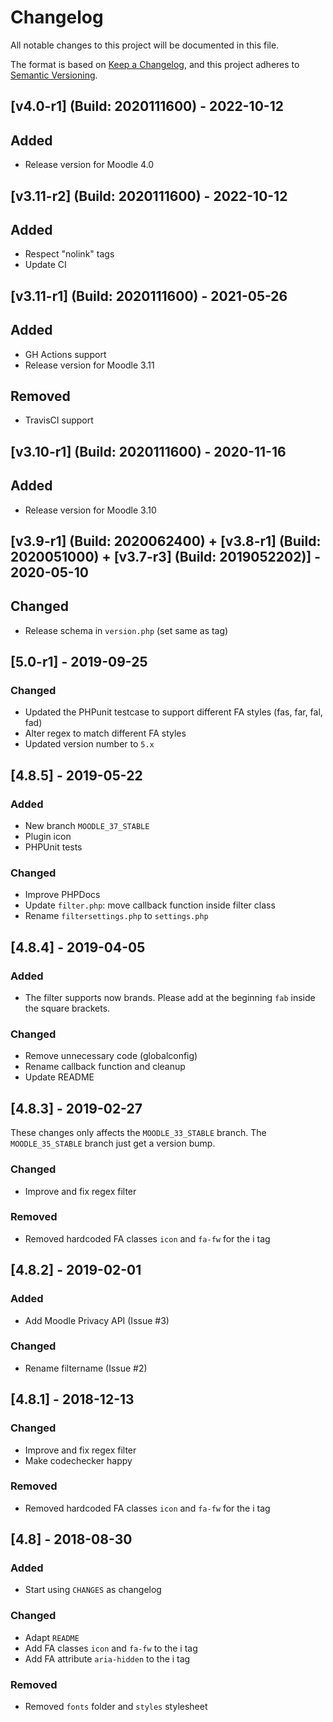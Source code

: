 # Changelog

All notable changes to this project will be documented in this file.

The format is based on [Keep a Changelog](https://keepachangelog.com/en/1.0.0/), and this project adheres to [Semantic Versioning](https://semver.org/spec/v2.0.0.html).

## [v4.0-r1] (Build: 2020111600) - 2022-10-12

## Added

- Release version for Moodle 4.0

## [v3.11-r2] (Build: 2020111600) - 2022-10-12

## Added

- Respect "nolink" tags
- Update CI

## [v3.11-r1] (Build: 2020111600) - 2021-05-26

## Added

- GH Actions support
- Release version for Moodle 3.11

## Removed

- TravisCI support

## [v3.10-r1] (Build: 2020111600) - 2020-11-16

## Added

- Release version for Moodle 3.10

## [v3.9-r1] (Build: 2020062400) + [v3.8-r1] (Build: 2020051000) + [v3.7-r3] (Build: 2019052202)] - 2020-05-10

## Changed

- Release schema in `version.php` (set same as tag)

## [5.0-r1] - 2019-09-25

### Changed

- Updated the PHPunit testcase to support different FA styles (fas, far, fal, fad)
- Alter regex to match different FA styles
- Updated version number to `5.x`

## [4.8.5] - 2019-05-22

### Added

- New branch `MOODLE_37_STABLE`
- Plugin icon
- PHPUnit tests

### Changed

- Improve PHPDocs
- Update `filter.php`: move callback function inside filter class
- Rename `filtersettings.php` to `settings.php`

## [4.8.4] - 2019-04-05

### Added

- The filter supports now brands. Please add at the beginning `fab` inside the square brackets.

### Changed

- Remove unnecessary code (globalconfig)
- Rename callback function and cleanup
- Update README

## [4.8.3] - 2019-02-27

These changes only affects the `MOODLE_33_STABLE` branch. The `MOODLE_35_STABLE` branch just get a version bump.

### Changed

- Improve and fix regex filter

### Removed

- Removed hardcoded FA classes `icon` and `fa-fw` for the i tag

## [4.8.2] - 2019-02-01

### Added

- Add Moodle Privacy API (Issue #3)

### Changed

- Rename filtername (Issue #2)

## [4.8.1] - 2018-12-13

### Changed

- Improve and fix regex filter
- Make codechecker happy

### Removed

- Removed hardcoded FA classes `icon` and `fa-fw` for the i tag

## [4.8] - 2018-08-30

### Added

- Start using `CHANGES` as changelog

### Changed

- Adapt `README`
- Add FA classes `icon` and `fa-fw` to the i tag
- Add FA attribute `aria-hidden` to the i tag

### Removed

- Removed `fonts` folder and `styles` stylesheet
